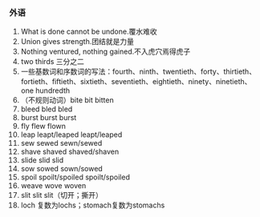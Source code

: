 ### 外语

1. What is done cannot be undone.覆水难收
2. Union gives strength.团结就是力量
3. Nothing ventured, nothing gained.不入虎穴焉得虎子
4. two thirds 三分之二
5. 一些基数词和序数词的写法：fourth、ninth、twentieth、forty、thirtieth、fortieth、fiftieth、sixtieth、seventieth、eightieth、ninety、ninetieth、one hundredth
6. （不规则动词）bite bit bitten
7. bleed bled bled
8. burst burst burst
9. fly flew flown
10. leap leapt/leaped leapt/leaped
11. sew sewed sewn/sewed
12. shave shaved shaved/shaven
13. slide slid slid
14. sow sowed sown/sowed
15. spoil spoilt/spoiled spoilt/spoiled
16. weave wove woven
17. slit slit slit（切开；撕开）
18. loch 复数为lochs；stomach复数为stomachs
